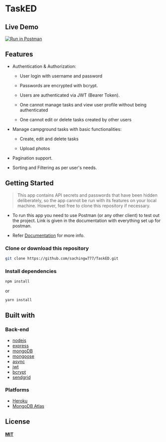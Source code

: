 # TaskED

## Live Demo 
[![Run in Postman](https://run.pstmn.io/button.svg)](https://app.getpostman.com/run-collection/fe63b30658e8a4322d0f#?env%5BTask%20Manager%20API%20(prod)%5D=W3sia2V5IjoidXJsIiwidmFsdWUiOiIiLCJlbmFibGVkIjp0cnVlfSx7ImtleSI6ImF1dGhUb2tlbiIsInZhbHVlIjoiIiwiZW5hYmxlZCI6ZmFsc2V9LHsia2V5IjoiYXV0aFRva2VuIiwidmFsdWUiOiIiLCJlbmFibGVkIjp0cnVlfV0=)

## Features

* Authentication & Authorization:
  
  * User login with username and password

  * Passwords are encrypted with bcrypt.
  
  * Users are authenticated via JWT (Bearer Token).
  
  * One cannot manage tasks and view user profile without being authenticated

  * One cannot edit or delete tasks created by other users

* Manage campground tasks with basic functionalities:

  * Create, edit and delete tasks

  * Upload photos

* Pagination support.

* Sorting and Filtering as per user's needs.


## Getting Started

> This app contains API secrets and passwords that have been hidden deliberately, so the app cannot be run with its features on your local machine. However, feel free to clone this repository if necessary.

* To run this app you need to use Postman (or any other client) to test out the project. Link is given in the documentation with everything set up for postman.

* Refer [Documentation](https://documenter.getpostman.com/view/5136546/TWDRszYT) for more info.

### Clone or download this repository

```sh
git clone https://github.com/sachingw777/TaskED.git
```


### Install dependencies

```sh
npm install
```

or

```sh
yarn install
```

## Built with

### Back-end

* [nodejs](https://nodejs.org/)
* [express](https://expressjs.com/)
* [mongoDB](https://www.mongodb.com/)
* [mongoose](http://mongoosejs.com/)
* [async](http://caolan.github.io/async/)
* [jwt](https://jwt.io/)
* [bcrypt](https://www.npmjs.com/package/bcrypt)
* [sendgrid](https://sendgrid.com/)

### Platforms

* [Heroku](https://www.heroku.com/)
* [MongoDB Atlas](https://www.mongodb.com/cloud/atlas)

## License

#### [MIT](./LICENSE)
